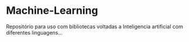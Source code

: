 # Machine-Learning
Repositório para uso com bibliotecas voltadas a Inteligencia artificial com diferentes linguagens...
